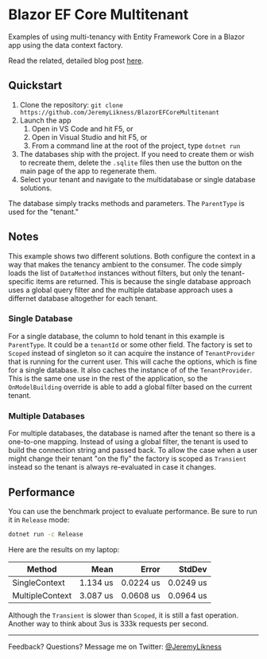 # Blazor EF Core Multitenant

Examples of using multi-tenancy with Entity Framework Core in a Blazor app using the data context factory.

Read the related, detailed blog post [here](https://blog.jeremylikness.com/blog/multitenancy-with-ef-core-in-blazor-server-apps/).

## Quickstart

1. Clone the repository: `git clone https://github.com/JeremyLikness/BlazorEFCoreMultitenant`
1. Launch the app
    1. Open in VS Code and hit F5, or
    1. Open in Visual Studio and hit F5, or
    1. From a command line at the root of the project, type `dotnet run`
1. The databases ship with the project. If you need to create them or wish to recreate them, delete the `.sqlite` files then use the button on the main page of the app to regenerate them.
1. Select your tenant and navigate to the multidatabase or single database solutions.

The database simply tracks methods and parameters. The `ParentType` is used for the "tenant."

## Notes

This example shows two different solutions. Both configure the context in a way that makes the tenancy ambient to the consumer. The code simply loads the list of `DataMethod` 
instances without filters, but only the tenant-specific items are returned. This is because the single database approach uses a global query filter and the multiple database
approach uses a differnet database altogether for each tenant.

### Single Database

For a single database, the column to hold tenant in this example is `ParentType`. It could be a `tenantId` or some other field. The factory is set to `Scoped` instead of singleton so 
it can acquire the instance of `TenantProvider` that is running for the current user. This will cache the options, which is fine for a single database. It also caches the instance of 
of the `TenantProvider`. This is the same one use in the rest of the application, so the `OnModelBuilding` override is able to add a global filter based on the current tenant.

### Multiple Databases

For multiple databases, the database is named after the tenant so there is a one-to-one mapping. Instead of using a global filter, the tenant is used to build the connection string
and passed back. To allow the case when a user might change their tenant "on the fly" the factory is scoped as `Transient` instead so the tenant is always re-evaluated in case it
changes.

## Performance

You can use the benchmark project to evaluate performance. Be sure to run it in `Release` mode:

```bash
dotnet run -c Release
```

Here are the results on my laptop:

|          Method |     Mean |     Error |    StdDev |
|---------------- |---------:|----------:|----------:|
|   SingleContext | 1.134 us | 0.0224 us | 0.0249 us |
| MultipleContext | 3.087 us | 0.0608 us | 0.0964 us |

Although the `Transient` is slower than `Scoped`, it is still a fast operation.
Another way to think about 3us is 333k requests per second.

---

Feedback? Questions? Message me on Twitter: [@JeremyLikness](https:///www.twitter.com/jeremylikness)
